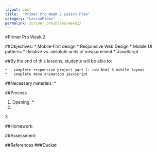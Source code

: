 ```yaml
---
layout: post
title:  "Primer Pro Week 2 Lesson Plan"
category: "LessonPlans"
permalink: /primer_pro/plans/week2/
---
```

#Primer Pro Week 2

##Objectives:
	*	Mobile-first design
	*	Responsive Web Design
	*	Mobile UI patterns
	*	Relative vs. absolute units of measurement
	*	JavaScript

##By the end of this lessons, students will be able to:

	*   complete responsive project part 1: raw html % mobile layout
	*	complete menu animation javaScript

##Necessary materials:
	*

##Process
1. Opening:
	*
2.
3

##Homework:


##Assessment:


##References
	###Ducket
